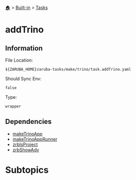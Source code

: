 <!--startTocHeader-->
[🏠](../../README.md) > [Built-in](../README.md) > [Tasks](README.md)
# addTrino
<!--endTocHeader-->


## Information

File Location:

    ${ZARUBA_HOME}zaruba-tasks/make/trino/task.addTrino.yaml

Should Sync Env:

    false

Type:

    wrapper


## Dependencies

- [makeTrinoApp](make-trino-app.md)
- [makeTrinoAppRunner](make-trino-app-runner.md)
- [zrbIsProject](zrb-is-project.md)
- [zrbShowAdv](zrb-show-adv.md)



# Subtopics
<!--startTocSubtopic-->
<!--endTocSubtopic-->